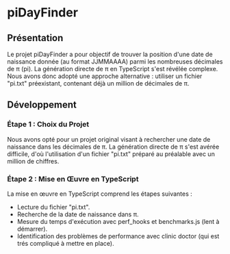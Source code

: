 # piDayFinder

## Présentation

Le projet piDayFinder a pour objectif de trouver la position d'une date de naissance donnée (au format JJMMAAAA) parmi les nombreuses décimales de π (pi). La génération directe de π en TypeScript s'est révélée complexe. Nous avons donc adopté une approche alternative : utiliser un fichier "pi.txt" préexistant, contenant déjà un million de décimales de π.

## Développement

### Étape 1 : Choix du Projet

Nous avons opté pour un projet original visant à rechercher une date de naissance dans les décimales de π. La génération directe de π s'est avérée difficile, d'où l'utilisation d'un fichier "pi.txt" préparé au préalable avec un million de chiffres.

### Étape 2 : Mise en Œuvre en TypeScript

La mise en œuvre en TypeScript comprend les étapes suivantes :
- Lecture du fichier "pi.txt".
- Recherche de la date de naissance dans π.
- Mesure du temps d'exécution avec perf_hooks et benchmarks.js (lent à démarrer).
- Identification des problèmes de performance avec clinic doctor (qui est trés compliqué à mettre en place).
